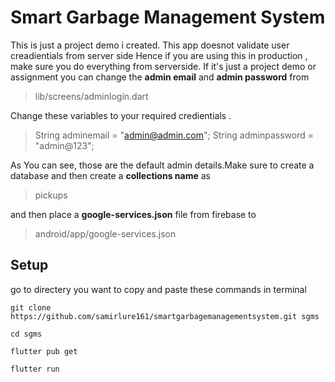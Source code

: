 # Smart Garbage Management System

This is just a project demo i created. This app doesnot validate user creadientials from server side Hence if you are using this in production , make sure you do everything from serverside. If it's just a project demo or assignment you can change the **admin email** and **admin password** from  
>lib/screens/adminlogin.dart

Change these variables to your required credientials .
> String adminemail = "admin@admin.com";
  String adminpassword = "admin@123";

  As You can see, those are the default admin details.Make sure to create a database and then create a **collections name** as
  > pickups
  
  and then place a **google-services.json** file from firebase to

  > android/app/google-services.json

## Setup

go to directery you want to copy and paste these commands in terminal

``git clone https://github.com/samirlure161/smartgarbagemanagementsystem.git sgms``

`cd sgms`

`flutter pub get`

`flutter run`
